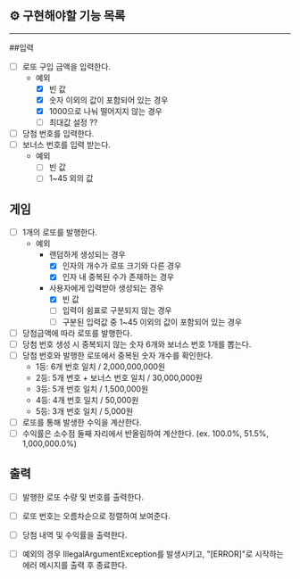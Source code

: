 ## ⚙ 구현해야할 기능 목록
<hr/>

##입력
- [ ] 로또 구입 금액을 입력한다.
  - 예외
    -[x] 빈 값 
    -[x] 숫자 이외의 값이 포함되어 있는 경우
    -[x] 1000으로 나눠 떨어지지 않는 경우
    -[ ] 최대값 설정 ??
- [ ] 당첨 번호를 입력한다.
- [ ] 보너스 번호를 입력 받는다.
  - 예외
    - [ ] 빈 값
    - [ ] 1~45 외의 값 

## 게임
- [ ] 1개의 로또를 발행한다.
  - 예외
    - 랜덤하게 생성되는 경우
      - [x] 인자의 개수가 로또 크기와 다른 경우
      - [x] 인자 내 중복된 수가 존재하는 경우
    - 사용자에게 입력받아 생성되는 경우
      - [x] 빈 값
      - [ ] 입력이 쉼표로 구분되지 않는 경우
      - [ ] 구분된 입력값 중 1~45 이외의 값이 포함되어 있는 경우

- [ ] 당첨금액에 따라 로또를 발행한다.
- [ ] 당첨 번호 생성 시 중복되지 않는 숫자 6개와 보너스 번호 1개를 뽑는다.
- [ ] 당첨 번호와 발행한 로또에서 중복된 숫자 개수를 확인한다.
  - 1등: 6개 번호 일치 / 2,000,000,000원
  - 2등: 5개 번호 + 보너스 번호 일치 / 30,000,000원
  - 3등: 5개 번호 일치 / 1,500,000원
  - 4등: 4개 번호 일치 / 50,000원
  - 5등: 3개 번호 일치 / 5,000원
- [ ] 로또를 통해 발생한 수익을 계산한다.
- [ ] 수익률은 소수점 둘째 자리에서 반올림하여 계산한다. (ex. 100.0%, 51.5%, 1,000,000.0%)
    
## 출력
- [ ] 발행한 로또 수량 및 번호를 출력한다. 
- [ ] 로또 번호는 오름차순으로 정렬하여 보여준다.
- [ ] 당첨 내역 및 수익률을 출력한다.
- [ ] 예외의 경우 IllegalArgumentException를 발생시키고, "[ERROR]"로 시작하는 에러 메시지를 출력 후 종료한다. 


